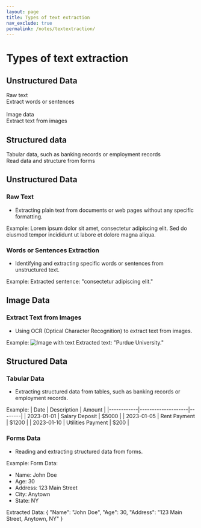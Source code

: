 ```yaml
---
layout: page
title: Types of text extraction
nav_exclude: true
permalink: /notes/textextraction/
---
```


# Types of text extraction



## **Unstructured Data** <br>
Raw text<br>
Extract words or sentences <br>
<br>
Image data<br> 
Extract text from images<br>
## **Structured data**<br>
Tabular data, such as banking records or employment records<br>
Read data and structure from forms<br>




## Unstructured Data

### Raw Text
- Extracting plain text from documents or web pages without any specific formatting.

Example:
Lorem ipsum dolor sit amet, consectetur adipiscing elit. Sed do eiusmod tempor incididunt ut labore et dolore magna aliqua.

### Words or Sentences Extraction
- Identifying and extracting specific words or sentences from unstructured text.

Example:
Extracted sentence: "consectetur adipiscing elit."

## Image Data

### Extract Text from Images
- Using OCR (Optical Character Recognition) to extract text from images.

Example:
![Image with text](purduegate.jpg)
Extracted text: "Purdue University."

## Structured Data

### Tabular Data
- Extracting structured data from tables, such as banking records or employment records.

Example:
| Date       | Description        | Amount |
|------------|--------------------|--------|
| 2023-01-01 | Salary Deposit     | $5000  |
| 2023-01-05 | Rent Payment       | $1200  |
| 2023-01-10 | Utilities Payment  | $200   |

### Forms Data
- Reading and extracting structured data from forms.

Example:
Form Data:
- Name: John Doe
- Age: 30
- Address: 123 Main Street
- City: Anytown
- State: NY

Extracted Data:
{
  "Name": "John Doe",
  "Age": 30,
  "Address": "123 Main Street, Anytown, NY"
}
